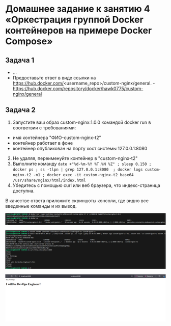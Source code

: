 # Домашнее задание к занятию 4 «Оркестрация группой Docker контейнеров на примере Docker Compose»

## Задача 1
- ...
- Предоставьте ответ в виде ссылки на https://hub.docker.com/<username_repo>/custom-nginx/general. - https://hub.docker.com/repository/docker/hawk0775/custom-nginx/general

## Задача 2
1. Запустите ваш образ custom-nginx:1.0.0 командой docker run в соответвии с требованиями:
- имя контейнера "ФИО-custom-nginx-t2"
- контейнер работает в фоне
- контейнер опубликован на порту хост системы 127.0.0.1:8080
2. Не удаляя, переименуйте контейнер в "custom-nginx-t2"
3. Выполните команду ```date +"%d-%m-%Y %T.%N %Z" ; sleep 0.150 ; docker ps ; ss -tlpn | grep 127.0.0.1:8080  ; docker logs custom-nginx-t2 -n1 ; docker exec -it custom-nginx-t2 base64 /usr/share/nginx/html/index.html```
4. Убедитесь с помощью curl или веб браузера, что индекс-страница доступна.

В качестве ответа приложите скриншоты консоли, где видно все введенные команды и их вывод.

![alt text](https://raw.githubusercontent.com/hawk0774/05-virt-03-docker-compose/main/Screenshot_5.png)

![alt text](https://raw.githubusercontent.com/hawk0774/05-virt-03-docker-compose/main/Screenshot_6.png)

![alt text](https://raw.githubusercontent.com/hawk0774/05-virt-03-docker-compose/main/Screenshot_7.png)
